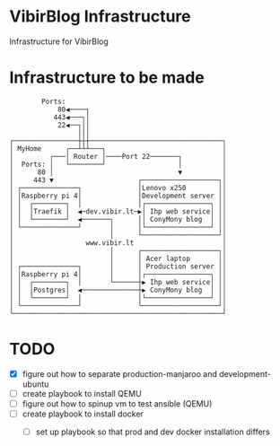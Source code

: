 # VibirBlog Infrastructure
Infrastructure for VibirBlog

# Infrastructure to be made

```
        Ports:                                        
            80◀────┐                                  
           443◀───┐│                                  
            22◀──┐││                                  
                 │││                                  
┌────────────────┼┼┼─────────────────────────────────┐
│ MyHome      ┌──┴┴┴───┐                             │
│         ┌───│ Router │────Port 22───────┐          │
│  Ports: │   └────────┘                  │          │
│      80 │                               ▼          │
│     443 ▼                     ┌───────────────────┐│
│ ┌──────────────┐              │Lenovo x250        ││
│ │Raspberry pi 4│              │Development server ││
│ │  ┌────────┐  │              │┌────────────────┐ ││
│ │  │Traefik │  ◀─dev.vibir.lt─▶│ Ihp web service│ ││
│ │  └────────┘  ◀───────┐      ││ ConyMony blog  │ ││
│ └──────────────┘       │      │└────────────────┘ ││
│                        │      └───────────────────┘│
│                  www.vibir.lt                      │
│                        │      ┌───────────────────┐│
│                        │      │ Acer laptop       ││
│ ┌──────────────┐       │      │ Production server ││
│ │Raspberry pi 4│       │      │┌────────────────┐ ││
│ │  ┌────────┐  │       └──────┼▶ Ihp web service│ ││
│ │  │Postgres│  ◀──────────────┼▶ ConyMony blog  │ ││
│ │  └────────┘  │              │└────────────────┘ ││
│ └──────────────┘              └───────────────────┘│
└────────────────────────────────────────────────────┘
```

# TODO

- [x] figure out how to separate production-manjaroo and development-ubuntu
- [ ] create playbook to install QEMU
- [ ] figure out how to spinup vm to test ansible (QEMU)
- [ ] create playbook to install docker
  - [ ] set up playbook so that prod and dev docker installation differs


